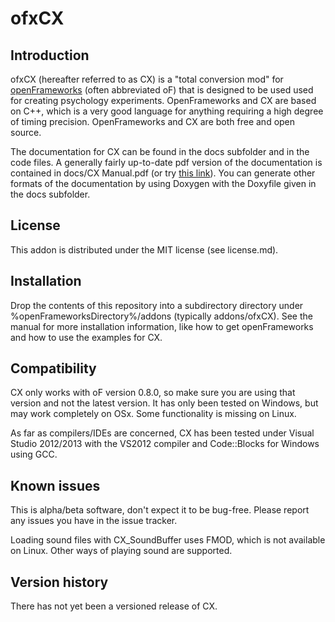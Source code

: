 ofxCX
=====================================

Introduction
------------
ofxCX (hereafter referred to as CX) is a "total conversion mod" for [openFrameworks](http://www.openframeworks.cc) (often abbreviated oF) that 
is designed to be used used for creating psychology experiments. OpenFrameworks and CX are based on C++, which
is a very good language for anything requiring a high degree of timing precision. OpenFrameworks and CX are both
free and open source.

The documentation for CX can be found in the docs subfolder and in the code files. A generally fairly up-to-date pdf version of the documentation is contained in docs/CX Manual.pdf (or try [this link](https://sites.google.com/site/kylehardmancom/files/CX%20Manual.pdf?attredirects=0&d=1)). You can generate 
other formats of the documentation by using Doxygen with the Doxyfile given in the docs subfolder.

License
-------
This addon is distributed under the MIT license (see license.md).

Installation
------------
Drop the contents of this repository into a subdirectory directory under %openFrameworksDirectory%/addons 
(typically addons/ofxCX). See the manual for more installation information, like how to get openFrameworks 
and how to use the examples for CX.

Compatibility
------------
CX only works with oF version 0.8.0, so make sure you are using that version and not the latest version. It has only been tested on Windows, but may work completely on OSx. Some functionality is missing on Linux.

As far as compilers/IDEs are concerned, CX has been tested under Visual Studio 2012/2013 with the VS2012 compiler and Code::Blocks for Windows using GCC.

Known issues
------------
This is alpha/beta software, don't expect it to be bug-free. Please report any issues you have in the issue tracker.

Loading sound files with CX_SoundBuffer uses FMOD, which is not available on Linux. Other ways of playing sound are supported.

Version history
------------
There has not yet been a versioned release of CX.
